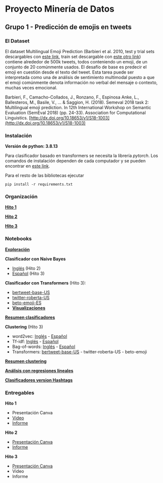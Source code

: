 # Proyecto Minería de Datos
## Grupo 1 - Predicción de emojis en tweets

### El Dataset

El dataset Multilingual Emoji Prediction (Barbieri et al. 2010, test y trial sets descargables con [este link](https://github.com/fvancesco/Semeval2018-Task2-Emoji-Detection/blob/master/dataset/Semeval2018-Task2-EmojiPrediction.zip?raw=true), train set descargable con [este otro link](https://drive.google.com/file/d/11Q6Y4cYKuWd8mys90l_50JYeWQo0nd81/view?usp=sharing)) contiene alrededor de 500k tweets, todos conteniendo un emoji, de un conjunto de 20 comúnmente usados. El desafío de base es predecir el emoji en cuestión desde el texto del tweet. Esta tarea puede ser interpretada como una de análisis de sentimiento multimodal puesto a que el emoji comúnmente denota información no verbal del mensaje o contexto, muchas veces emocional.

Barbieri, F., Camacho-Collados, J., Ronzano, F., Espinosa Anke, L., Ballesteros, M., Basile, V., ... & Saggion, H. (2018). Semeval 2018 task 2: Multilingual emoji prediction. In 12th International Workshop on Semantic Evaluation (SemEval 2018) (pp. 24-33). Association for Computational Linguistics. [http://dx.doi.org/10.18653/v1/S18-1003](http://dx.doi.org/10.18653/v1/S18-1003)

### Instalación

**Versión de python: 3.8.13**

Para clasificador basado en transformers se necesita la librería _pytorch_. Los comandos de instalación dependen de cada computador y se pueden encontrar en [este link](https://pytorch.org/get-started/locally/).

Para el resto de las bibliotecas ejecutar

```pip install -r requirements.txt```


### Organización
**[Hito 1](https://github.com/furrutiav/data-mining-2022/tree/main/Hitos/H1)**

**[Hito 2](https://github.com/furrutiav/data-mining-2022/tree/main/Hitos/H2)**

**[Hito 3](https://github.com/furrutiav/data-mining-2022/tree/main/Hitos/H3)**


### Notebooks
**[Exploración](https://github.com/furrutiav/data-mining-2022/blob/main/Hitos/H1/00%20Exploracion.ipynb)**

**Clasificador con Naive Bayes**
- [Inglés](https://github.com/furrutiav/data-mining-2022/blob/main/Hitos/H2/clasificador1_en.ipynb) (Hito 2)
- [Español](https://github.com/furrutiav/data-mining-2022/blob/main/Hitos/H3/clasificador1_es.ipynb) (Hito 3)

**Clasificador con Transformers** (Hito 3):
- [bertweet-base-US](https://github.com/furrutiav/data-mining-2022/blob/main/Hitos/H3/clasificador2_transformer_en_bertweet-base-emoji.ipynb)
- [twitter-roberta-US](https://github.com/furrutiav/data-mining-2022/blob/main/Hitos/H3/clasificador2_transformer_en_twitter-roberta-base.ipynb)
- [beto-emoji-ES](https://github.com/furrutiav/data-mining-2022/blob/main/Hitos/H3/clasificador2_transformer_es_beto-emoji.ipynb)
- **[Visualizaciones](https://github.com/furrutiav/data-mining-2022/blob/main/Hitos/H3/visualizando_atencion.ipynb)**

**[Resumen clasificadores](https://github.com/furrutiav/data-mining-2022/blob/main/Hitos/H3/resumen_clasificadores.ipynb)**

**Clustering** (Hito 3)
- word2vec: [Inglés](https://github.com/furrutiav/data-mining-2022/blob/main/Hitos/H3/clusterings_usando_word2vec_US.ipynb) - [Español](https://github.com/furrutiav/data-mining-2022/blob/main/Hitos/H3/clusterings_usando_word2vec_ES.ipynb)
- Tf-idf: [Inglés](https://github.com/furrutiav/data-mining-2022/blob/main/Hitos/H3/clusterings_usando_tfidf_US.ipynb) - [Español](https://github.com/furrutiav/data-mining-2022/blob/main/Hitos/H3/clusterings_usando_tfidf_ES.ipynb)
- Bag-of-words: [Inglés](https://github.com/furrutiav/data-mining-2022/blob/main/Hitos/H3/clusterings_usando_bow_US.ipynb) - [Español](https://github.com/furrutiav/data-mining-2022/blob/main/Hitos/H3/clusterings_usando_bow_ES.ipynb)
- Transformers: [bertweet-base-US](https://github.com/furrutiav/data-mining-2022/blob/main/Hitos/H3/clusterings_usando_bertweet_US.ipynb) - twitter-roberta-US - beto-emoji


**[Resumen clustering](https://github.com/furrutiav/data-mining-2022/blob/main/Hitos/H3/resumen_clustering.html)**

**[Análisis con regresiones lineales](https://github.com/furrutiav/data-mining-2022/blob/main/Hitos/H3/clasificador_regresion_lineal_es_y_en.ipynb)**

**[Clasificadores version Hashtags](https://github.com/furrutiav/data-mining-2022/blob/main/Hitos/H3/Pregunta%205.ipynb)**

### Entregables
**Hito 1**
- Presentación Canva
- [Video](https://youtu.be/SBHs3-6_1e4)
- [Informe](https://github.com/furrutiav/data-mining-2022/blob/main/Hitos/H1/Informe_Hito_01.html)

**Hito 2**
- [Presentación Canva](https://www.canva.com/design/DAFBEjJSz5g/62VH6P3E8P8pf1vykmwzZw/edit?utm_content=DAFBEjJSz5g&utm_campaign=designshare&utm_medium=link2&utm_source=sharebutton)
- [Informe](https://github.com/furrutiav/data-mining-2022/blob/main/Hitos/H2/Informe_Hito_2.html)

**Hito 3**
- [Presentación Canva](https://www.canva.com/design/DAFFXuGf4Kw/wjV2-w8wCGSH7ZMDh8BGYA/edit?utm_content=DAFFXuGf4Kw&utm_campaign=designshare&utm_medium=link2&utm_source=sharebutton)
- Video
- Informe
